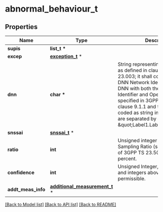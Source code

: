 # abnormal_behaviour_t

## Properties
Name | Type | Description | Notes
------------ | ------------- | ------------- | -------------
**supis** | **list_t \*** |  | [optional] 
**excep** | [**exception_t**](exception.md) \* |  | 
**dnn** | **char \*** | String representing a Data Network as defined in clause 9A of 3GPP TS 23.003;  it shall contain either a DNN Network Identifier, or a full DNN with both the Network  Identifier and Operator Identifier, as specified in 3GPP TS 23.003 clause 9.1.1 and 9.1.2. It shall be coded as string in which the labels are separated by dots  (e.g. \&quot;Label1.Label2.Label3\&quot;).  | [optional] 
**snssai** | [**snssai_t**](snssai.md) \* |  | [optional] 
**ratio** | **int** | Unsigned integer indicating Sampling Ratio (see clauses 4.15.1 of 3GPP TS 23.502), expressed in percent.   | [optional] 
**confidence** | **int** | Unsigned Integer, i.e. only value 0 and integers above 0 are permissible. | [optional] 
**addt_meas_info** | [**additional_measurement_t**](additional_measurement.md) \* |  | [optional] 

[[Back to Model list]](../README.md#documentation-for-models) [[Back to API list]](../README.md#documentation-for-api-endpoints) [[Back to README]](../README.md)



